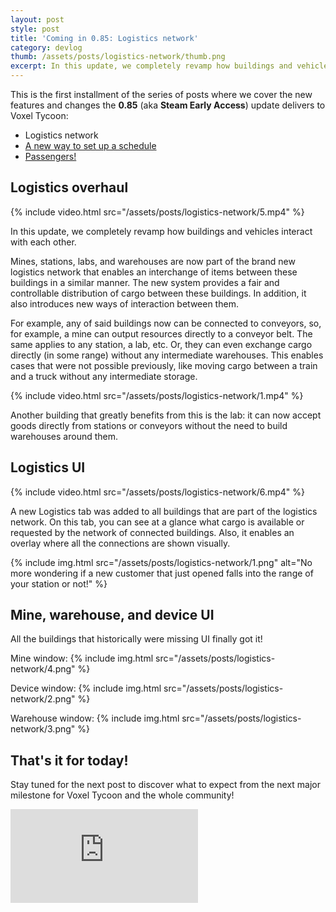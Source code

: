 ```yaml
---
layout: post
style: post
title: 'Coming in 0.85: Logistics network'
category: devlog
thumb: /assets/posts/logistics-network/thumb.png
excerpt: In this update, we completely revamp how buildings and vehicles interact with each other
---
```


This is the first installment of the series of posts where we cover the new features and changes the **0.85** (aka **Steam Early Access**) update delivers to Voxel Tycoon:
* Logistics network
* [A new way to set up a schedule](/devlog/vehicle-window-facelift/)
* [Passengers!](/devlog/passengers/)

## Logistics overhaul

{% include video.html src="/assets/posts/logistics-network/5.mp4" %}

In this update, we completely revamp how buildings and vehicles interact with each other.

Mines, stations, labs, and warehouses are now part of the brand new logistics network that enables an interchange of items between these buildings in a similar manner. The new system provides a fair and controllable distribution of cargo between these buildings. In addition, it also introduces new ways of interaction between them.

For example, any of said buildings now can be connected to conveyors, so, for example, a mine can output resources directly to a conveyor belt. The same applies to any station, a lab, etc. Or, they can even exchange cargo directly (in some range) without any intermediate warehouses. This enables cases that were not possible previously, like moving cargo between a train and a truck without any intermediate storage.

{% include video.html src="/assets/posts/logistics-network/1.mp4" %}

Another building that greatly benefits from this is the lab: it can now accept goods directly from stations or conveyors without the need to build warehouses around them.

## Logistics UI

{% include video.html src="/assets/posts/logistics-network/6.mp4" %}

A new Logistics tab was added to all buildings that are part of the logistics network. On this tab, you can see at a glance what cargo is available or requested by the network of connected buildings. Also, it enables an overlay where all the connections are shown visually.

{% include img.html src="/assets/posts/logistics-network/1.png" alt="No more wondering if a new customer that just opened falls into the range of your station or not!" %}

## Mine, warehouse, and device UI

All the buildings that historically were missing UI finally got it!

Mine window:
{% include img.html src="/assets/posts/logistics-network/4.png" %}

Device window:
{% include img.html src="/assets/posts/logistics-network/2.png" %}

Warehouse window:
{% include img.html src="/assets/posts/logistics-network/3.png" %}

## That's it for today!

Stay tuned for the next post to discover what to expect from the next major milestone for Voxel Tycoon and the whole community!

<iframe class="widget-steam_modal" src="https://store.steampowered.com/widget/732050/" frameborder="0"></iframe>
